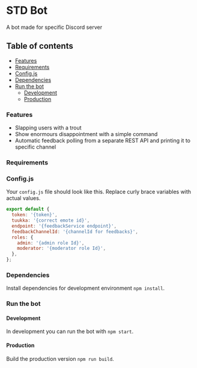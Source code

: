# STD Bot

A bot made for specific Discord server

## Table of contents

- [Features](#features)
- [Requirements](#requirements)
- [Config.js](#config.js)
- [Dependencies](#dependencies)
- [Run the bot](#run-the-bot)
  - [Development](#development)
  - [Production](#production)

### Features

- Slapping users with a trout
- Show enormours disappointment with a simple command
- Automatic feedback polling from a separate REST API and printing it to specific channel

### Requirements

### Config.js

Your `config.js` file should look like this. Replace curly brace variables with actual values.

```javascript
export default {
  token: '{token}',
  tuukka: '{correct emote id}',
  endpoint: '{feedbackService endpoint}',
  feedbackChannelId: '{channelId for feedbacks}',
  roles: {
    admin: '{admin role Id}',
    moderator: '{moderator role Id}',
  },
};
```

### Dependencies

Install dependencies for development environment `npm install`.

### Run the bot

#### Development

In development you can run the bot with `npm start`.

#### Production

Build the production version `npm run build`.
